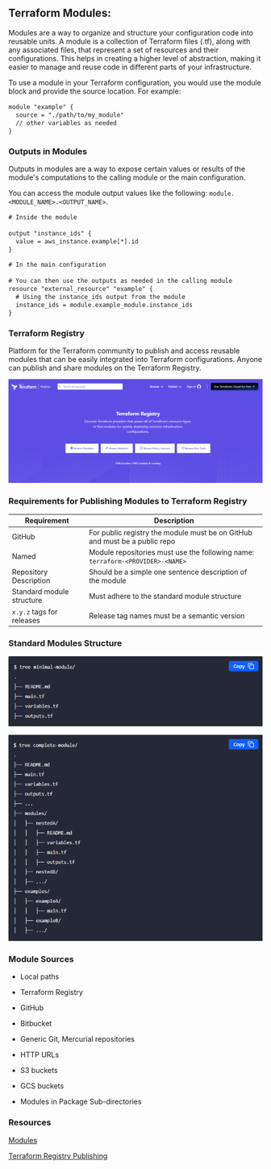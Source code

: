 ## Terraform Modules: 

Modules are a way to organize and structure your configuration code into reusable units. A module is a collection of Terraform files (.tf), along with any associated files, that represent a set of resources and their configurations. This helps in creating a higher level of abstraction, making it easier to manage and reuse code in different parts of your infrastructure.

To use a module in your Terraform configuration, you would use the module block and provide the source location. For example:

```
module "example" {
  source = "./path/to/my_module"
  // other variables as needed
}

```

### Outputs in Modules

Outputs in modules are a way to expose certain values or results of the module's computations to the calling module or the main configuration.

You can access the module output values like the following: `module.<MODULE_NAME>.<OUTPUT_NAME>`.

```
# Inside the module

output "instance_ids" {
  value = aws_instance.example[*].id
}

```

```
# In the main configuration

# You can then use the outputs as needed in the calling module
resource "external_resource" "example" {
  # Using the instance_ids output from the module
  instance_ids = module.example_module.instance_ids
}

```

### Terraform Registry

Platform for the Terraform community to publish and access reusable modules that can be easily integrated into Terraform configurations. 
Anyone can publish and share modules on the Terraform Registry.

![](../../../images/modules/terraform-registry.png)

### Requirements for Publishing Modules to Terraform Registry

|Requirement                              |Description                                                                    |
|-----------------------------------------|-------------------------------------------------------------------------------|
|GitHub                                   |For public registry the module must be on GitHub and must be a public repo     |
|Named                                    |Module repositories must use the following name: `terraform-<PROVIDER>-<NAME>` |
|Repository Description                   |Should be a simple one sentence description of the module                      |
|Standard module structure                |Must adhere to the standard module structure                                   |
|`x.y.z` tags for releases                |Release tag names must be a semantic version                                   |

### Standard Modules Structure

![](../../../images/modules/structure-mini.png)

![](../../../images/modules/structure-complete.png)

### Module Sources

- Local paths

- Terraform Registry

- GitHub

- Bitbucket

- Generic Git, Mercurial repositories

- HTTP URLs

- S3 buckets

- GCS buckets

- Modules in Package Sub-directories

### Resources

[Modules](https://developer.hashicorp.com/terraform/language/modules)

[Terraform Registry Publishing](https://developer.hashicorp.com/terraform/registry)
